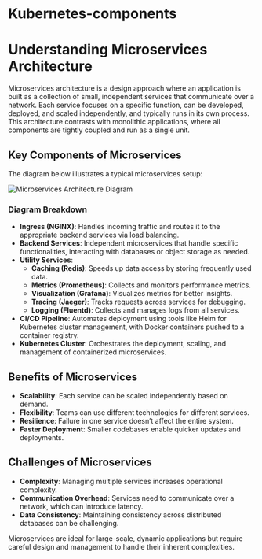 # Kubernetes-components
# Understanding Microservices Architecture

Microservices architecture is a design approach where an application is built as a collection of small, independent services that communicate over a network. Each service focuses on a specific function, can be developed, deployed, and scaled independently, and typically runs in its own process. This architecture contrasts with monolithic applications, where all components are tightly coupled and run as a single unit.

## Key Components of Microservices

The diagram below illustrates a typical microservices setup:

![Microservices Architecture Diagram](attachment://microservices-diagram.png)

### Diagram Breakdown
- **Ingress (NGINX)**: Handles incoming traffic and routes it to the appropriate backend services via load balancing.
- **Backend Services**: Independent microservices that handle specific functionalities, interacting with databases or object storage as needed.
- **Utility Services**:
  - **Caching (Redis)**: Speeds up data access by storing frequently used data.
  - **Metrics (Prometheus)**: Collects and monitors performance metrics.
  - **Visualization (Grafana)**: Visualizes metrics for better insights.
  - **Tracing (Jaeger)**: Tracks requests across services for debugging.
  - **Logging (Fluentd)**: Collects and manages logs from all services.
- **CI/CD Pipeline**: Automates deployment using tools like Helm for Kubernetes cluster management, with Docker containers pushed to a container registry.
- **Kubernetes Cluster**: Orchestrates the deployment, scaling, and management of containerized microservices.

## Benefits of Microservices
- **Scalability**: Each service can be scaled independently based on demand.
- **Flexibility**: Teams can use different technologies for different services.
- **Resilience**: Failure in one service doesn’t affect the entire system.
- **Faster Deployment**: Smaller codebases enable quicker updates and deployments.

## Challenges of Microservices
- **Complexity**: Managing multiple services increases operational complexity.
- **Communication Overhead**: Services need to communicate over a network, which can introduce latency.
- **Data Consistency**: Maintaining consistency across distributed databases can be challenging.

Microservices are ideal for large-scale, dynamic applications but require careful design and management to handle their inherent complexities.
